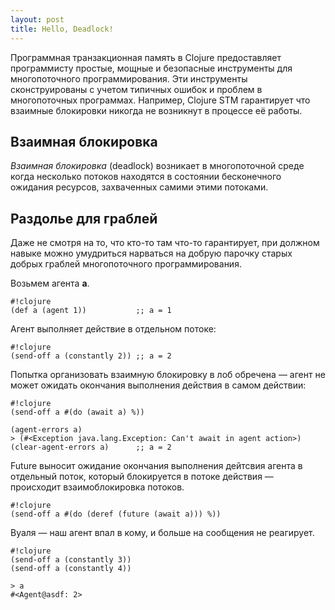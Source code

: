 ```yaml
---
layout: post
title: Hello, Deadlock!
---
```


Программная транзакционная память в Clojure предоставляет программисту
простые, мощные и безопасные инструменты для многопоточного
программирования. Эти инструменты сконструированы с учетом типичных
ошибок и проблем в многопоточных программах. Например, Clojure STM
гарантирует что взаимные блокировки никогда не возникнут в процессе её
работы.

## Взаимная блокировка

*Взаимная блокировка* (deadlock) возникает в многопоточной среде когда
 несколько потоков находятся в состоянии бесконечного ожидания
 ресурсов, захваченных самими этими потоками.

## Раздолье для граблей

Даже не смотря на то, что кто-то там что-то гарантирует, при должном
навыке можно умудриться нарваться на добрую парочку старых добрых
граблей многопоточного программирования.

Возьмем агента **a**. 

    #!clojure
    (def a (agent 1))           ;; a = 1

Агент выполняет действие в отдельном потоке:

    #!clojure
    (send-off a (constantly 2)) ;; a = 2

Попытка организовать взаимную блокировку в лоб обречена — агент не
может ожидать окончания выполнения действия в самом действии:

    #!clojure
    (send-off a #(do (await a) %))

    (agent-errors a)
    > (#<Exception java.lang.Exception: Can't await in agent action>)
    (clear-agent-errors a)      ;; a = 2

Future выносит ожидание окончания выполнения дейтсвия агента в
отдельный поток, который блокируется в потоке действия — происходит
взаимоблокировка потоков.

    #!clojure
    (send-off a #(do (deref (future (await a))) %))

Вуаля — наш агент впал в кому, и больше на сообщения не реагирует.

    #!clojure
    (send-off a (constantly 3))
    (send-off a (constantly 4))
    
    > a
    #<Agent@asdf: 2>

